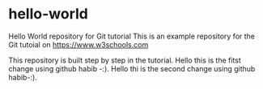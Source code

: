 # hello-world
Hello World repository for Git tutorial
This is an example repository for the Git tutoial on https://www.w3schools.com

This repository is built step by step in the tutorial.
Hello this is the fitst change using github habib -:).
Hello thi  is the second change using github habib-:).
